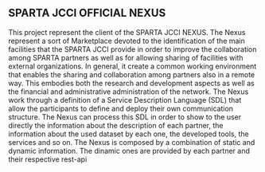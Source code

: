 ## SPARTA JCCI OFFICIAL NEXUS 

This  project represent the client of the SPARTA JCCI NEXUS.
The Nexus represent a sort of Marketplace devoted  to  the  identification  of  the  main  facilities  that the  SPARTA  JCCI  provide  in  order  to  improve the collaboration among SPARTA partners as well as for allowing sharing of facilities with external organizations. In general, it create a common working environment that enables the sharing and collaboration among partners also in a remote way. This embodies both the research and development aspects as well as the financial and administrative administration of the network.
The Nexus work through a definition of a Service Description Language (SDL) that allow the participants to define and deploy their own communication structure. The Nexus can process this SDL in order to show to the user directly the information about the description of each partner, the information about the used dataset by each one, the developed tools, the services and so on. The Nexus is composed by a combination of static and dynamic information. The dinamic ones are provided by each partner and their respective rest-api
